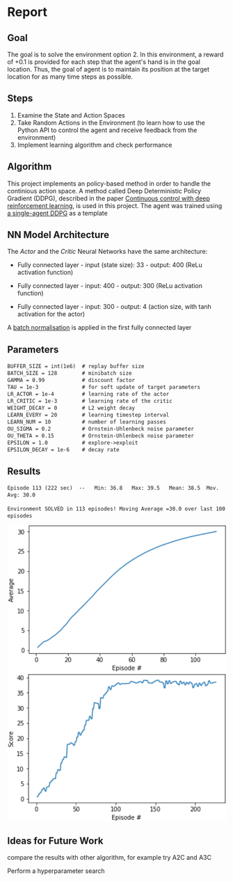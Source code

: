 [//]: # (Image References)

[image1]: https://github.com/ga32riv/Project-2-Continuous_Control/blob/main/average%20reward%20episode.PNG "Average Reward"

[image2]: https://github.com/ga32riv/Project-2-Continuous_Control/blob/main/reward%20episode.PNG "Reward each Episode"

# Report

## Goal

The goal is to solve the environment option 2.
In this environment, a reward of +0.1 is provided for each step that the agent's hand is in the goal location. Thus, the goal of agent is to maintain its position at the target location for as many time steps as possible.

## Steps
1. Examine the State and Action Spaces
2. Take Random Actions in the Environment (to learn how to use the Python API to control the agent and receive feedback from the environment)
3. Implement learning algorithm and check performance

## Algorithm
This project implements an policy-based method in order to handle the continious action space. A method called Deep Deterministic Policy Gradient (DDPG), described in the paper [Continuous control with deep reinforcement learning](https://arxiv.org/abs/1509.02971), is used in this project.
The agent was trained using [a single-agent DDPG](https://github.com/udacity/deep-reinforcement-learning/tree/master/ddpg-pendulum) as a template

## NN Model Architecture

The *Actor* and the *Critic* Neural Networks have the same architecture:

- Fully connected layer - input (state size): 33 - output: 400 (ReLu activation function)

- Fully connected layer - input: 400 - output: 300 (ReLu activation function)

- Fully connected layer - input: 300 - output: 4 (action size, with tanh activation for the actor)

A [batch normalisation](https://pytorch.org/docs/stable/generated/torch.nn.BatchNorm1d.html) is applied in the first fully connected layer

## Parameters
```
BUFFER_SIZE = int(1e6)  # replay buffer size
BATCH_SIZE = 128        # minibatch size
GAMMA = 0.99            # discount factor
TAU = 1e-3              # for soft update of target parameters
LR_ACTOR = 1e-4         # learning rate of the actor
LR_CRITIC = 1e-3        # learning rate of the critic
WEIGHT_DECAY = 0        # L2 weight decay
LEARN_EVERY = 20        # learning timestep interval
LEARN_NUM = 10          # number of learning passes
OU_SIGMA = 0.2          # Ornstein-Uhlenbeck noise parameter
OU_THETA = 0.15         # Ornstein-Uhlenbeck noise parameter
EPSILON = 1.0           # explore->exploit 
EPSILON_DECAY = 1e-6    # decay rate 
```

## Results
```
Episode 113 (222 sec)  -- 	Min: 36.8	Max: 39.5	Mean: 38.5	Mov. Avg: 30.0

Environment SOLVED in 113 episodes!	Moving Average =30.0 over last 100 episodes
```

![Average Reward][image1]
![Reward each Episode][image2]

## Ideas for Future Work
compare the results with other algorithm, for example try A2C and A3C

Perform a hyperparameter search
